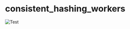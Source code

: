 # consistent_hashing_workers
![Test](https://github.com/dlemel8/consistent_hashing_workers/workflows/Verify%20Strategies/badge.svg)

